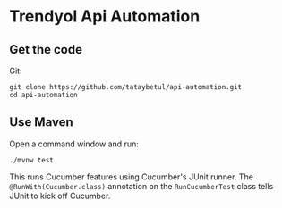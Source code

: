 # Trendyol Api Automation


## Get the code

Git:

    git clone https://github.com/tataybetul/api-automation.git
    cd api-automation

## Use Maven

Open a command window and run:

    ./mvnw test

This runs Cucumber features using Cucumber's JUnit runner. The `@RunWith(Cucumber.class)` annotation on the 
`RunCucumberTest` class tells JUnit to kick off Cucumber.
